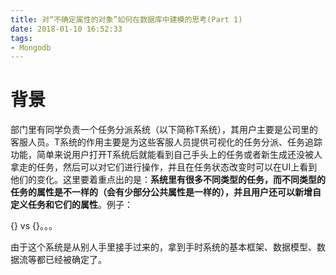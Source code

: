 ```yaml
---
title: 对“不确定属性的对象”如何在数据库中建模的思考(Part 1)
date: 2018-01-10 16:52:33
tags:
- Mongodb
---
```


# 背景

部门里有同学负责一个任务分派系统（以下简称T系统），其用户主要是公司里的客服人员。T系统的作用主要是为这些客服人员提供可视化的任务分派、任务追踪功能，简单来说用户打开T系统后就能看到自己手头上的任务或者新生成还没被人拿走的任务，然后可以对它们进行操作，并且在任务状态改变时可以在UI上看到他们的变化。这里要着重点出的是：**系统里有很多不同类型的任务，而不同类型的任务的属性是不一样的（会有少部分公共属性是一样的），并且用户还可以新增自定义任务和它们的属性**。例子：

{} vs {}。。。

由于这个系统是从别人手里接手过来的，拿到手时系统的基本框架、数据模型、数据流等都已经被确定了。





